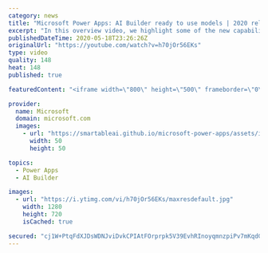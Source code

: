 ```yaml
---
category: news
title: "Microsoft Power Apps: AI Builder ready to use models | 2020 release wave 1 overview"
excerpt: "In this overview video, we highlight some of the new capabilities included in the latest update to Microsoft Power Apps, AI Builder ready to use models.     Here are the capabilities covered:   • Entity extraction helps you by identifying and extracting people, dates, places, locations, etc. from text"
publishedDateTime: 2020-05-18T23:26:26Z
originalUrl: "https://youtube.com/watch?v=h70jOr56EKs"
type: video
quality: 148
heat: 148
published: true

featuredContent: "<iframe width=\"800\" height=\"500\" frameborder=\"0\" src=\"https://www.youtube.com/embed/h70jOr56EKs\" allow=\"accelerometer; autoplay; encrypted-media; gyroscope; picture-in-picture\" allowfullscreen></iframe>"

provider:
  name: Microsoft
  domain: microsoft.com
  images:
    - url: "https://smartableai.github.io/microsoft-power-apps/assets/images/organizations/microsoft.com-50x50.jpg"
      width: 50
      height: 50

topics:
  - Power Apps
  - AI Builder

images:
  - url: "https://i.ytimg.com/vi/h70jOr56EKs/maxresdefault.jpg"
    width: 1280
    height: 720
    isCached: true

secured: "cj1W+PtqFdXJDsWDNJviDvkCPIAtFOrprpk5V39EvhRInoyqmnzpiPv7mKqdGcsHr/5OfrDMoma0nEMXzz9yhjZq1AlI44xuGpn58eI9kByw5hPMa0v9enbvWj2D93KJuV5WD+KVKtVxhktkYpAxreITmIrxdT57yCkfN1Y75KLS0/ZmLl5HwR0TEvXIg0hQho884QvQBMvFQ29TuJ+GD1agtcsnn/p7CNMvyiIJumASC1hRV5YIiXFxrq2UaN0Btn+46jmxMjYbv5yUzse5Az4mI5W5F4jTRPH+EOnGVKT1v272WNs86cgBXU++Sm6HRQ4xK56lIhrFg98kQGgLpv+GhERn1BoWQcUwC9mr5ptZiMLF09xTedLwhKtgwbCCSh4427jb0h8R3SzvwQovbKXVZB8MPZb0r4zraYPCmGe07N8+i9T8D/m0EngSF+a+;c1bQ4msYbK9XMu3PUCGKkg=="
---
```


